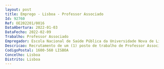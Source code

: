 ```yaml
--- 
layout: post
title: Emprego - Lisboa - Professor Associado
Id: 92760
Ref: OE202201/0016
DataAbertura: 2022-01-03
DataFecho: 2022-02-09
Trabalho: Professor Associado
Empregador: Escola Nacional de Saúde Pública da Universidade Nova de Lisboa - NOVA National School of Public Hea
Descricao: Recrutamento de um (1) posto de trabalho de Professor Associado na Área Disciplinar de Políticas e Administração de Saúde, da Escola Nacional de Saúde Pública da Universidade Nova de Lisboa.
CodigoPostal: 1600-560 LISBOA
Concelho: Lisboa
Distrito: Lisboa
--- 
```

